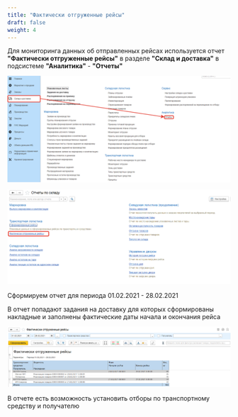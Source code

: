 ```yaml
---
title: "Фактически отгруженные рейсы"
draft: false
weight: 4
---
```


Для мониторинга данных об отправленных рейсах используется отчет **"Фактически отгруженные рейсы"** в разделе **"Склад и доставка"** в подсистеме **"Аналитика"** - **"Отчеты"**

[![1][1]][1]

[![2][2]][2]

Сформируем отчет для периода 01.02.2021 - 28.02.2021

В отчет попадают задания на доставку для которых сформированы накладные и заполнены фактические даты начала и окончания рейса

[![3][3]][3]

В отчете есть возможность установить отборы по транспортному средству и получателю

[1]: 1.png
[2]: 2.png
[3]: 3.png
